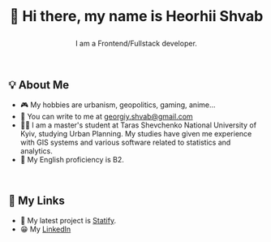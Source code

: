 <br>

# <p align="center">👋 Hi there, my name is Heorhii Shvab</p>
<p align="center">I am a Frontend/Fullstack developer.</p>

<br>

## 💡 About Me

- 🎮 My hobbies are urbanism, geopolitics, gaming, anime...
- 💌 You can write to me at georgiy.shvab@gmail.com
- 👨‍🎓 I am a master's student at Taras Shevchenko National University of Kyiv, studying Urban Planning. My studies have given me experience with GIS systems and various software related to statistics and analytics.
- 📘 My English proficiency is B2.

<br>

## 📲 My Links

- 🧾 My latest project is [Statify](https://statify-iota.vercel.app).
- 😁 My [LinkedIn](https://www.linkedin.com/in/heorhii-shvab-60b41117a/)


